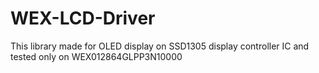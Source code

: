 # WEX-LCD-Driver
 This library made for OLED display on SSD1305 display controller IC and tested only on WEX012864GLPP3N10000

